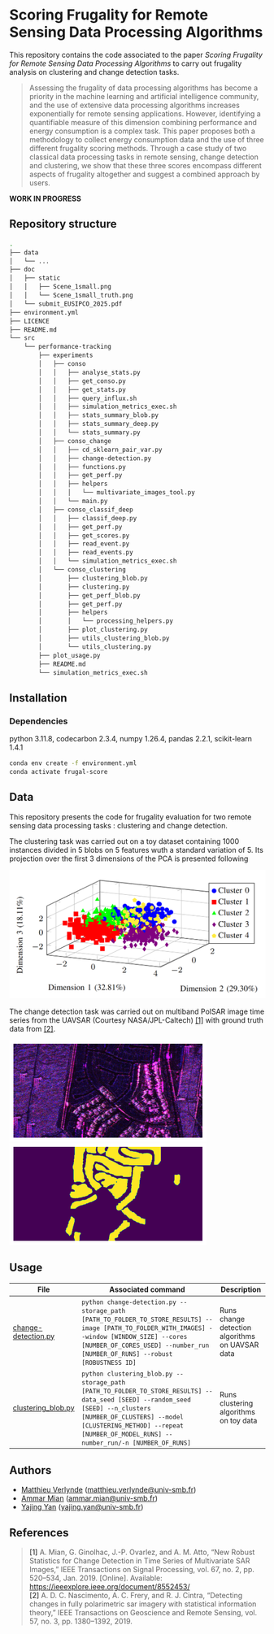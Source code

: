 # Scoring Frugality for Remote Sensing Data Processing Algorithms

This repository contains the code associated to the paper *Scoring Frugality for Remote Sensing Data Processing Algorithms* to carry out frugality analysis on clustering and change detection tasks.

> Assessing the frugality of data processing algorithms has become a priority in the machine learning and artificial intelligence community, and the use of extensive data processing algorithms increases exponentially for remote sensing applications. However, identifying a quantifiable measure of this dimension combining performance and energy consumption is a complex task. This paper proposes both a methodology to collect energy consumption data and the use of three different frugality scoring methods. Through a case study of two classical data processing tasks in remote sensing, change detection and clustering, we show that these three scores encompass different aspects of frugality altogether and suggest a combined approach by users.

**WORK IN PROGRESS**

## Repository structure

```bash
.
├── data
│   └── ...
├── doc
│   ├── static
│   │   ├── Scene_1small.png
│   │   └── Scene_1small_truth.png
│   └── submit_EUSIPCO_2025.pdf
├── environment.yml
├── LICENCE
├── README.md
└── src
    └── performance-tracking
        ├── experiments
        │   ├── conso
        │   │   ├── analyse_stats.py
        │   │   ├── get_conso.py
        │   │   ├── get_stats.py
        │   │   ├── query_influx.sh
        │   │   ├── simulation_metrics_exec.sh
        │   │   ├── stats_summary_blob.py
        │   │   ├── stats_summary_deep.py
        │   │   └── stats_summary.py
        │   ├── conso_change
        │   │   ├── cd_sklearn_pair_var.py
        │   │   ├── change-detection.py
        │   │   ├── functions.py
        │   │   ├── get_perf.py
        │   │   ├── helpers
        │   │   │   └── multivariate_images_tool.py
        │   │   └── main.py
        │   ├── conso_classif_deep
        │   │   ├── classif_deep.py
        │   │   ├── get_perf.py
        │   │   ├── get_scores.py
        │   │   ├── read_event.py
        │   │   ├── read_events.py
        │   │   └── simulation_metrics_exec.sh
        │   └── conso_clustering
        │       ├── clustering_blob.py
        │       ├── clustering.py
        │       ├── get_perf_blob.py
        │       ├── get_perf.py
        │       ├── helpers
        │       │   └── processing_helpers.py
        │       ├── plot_clustering.py
        │       ├── utils_clustering_blob.py
        │       └── utils_clustering.py
        ├── plot_usage.py
        ├── README.md
        └── simulation_metrics_exec.sh
```

## Installation

### Dependencies

python 3.11.8, codecarbon 2.3.4, numpy 1.26.4, pandas 2.2.1, scikit-learn 1.4.1
```bash
conda env create -f environment.yml
conda activate frugal-score
```

## Data

This repository presents the code for frugality evaluation for two remote sensing data processing tasks : clustering and change detection.

The clustering task was carried out on a toy dataset containing 1000 instances divided in 5 blobs on 5 features wuth a standard variation of 5. Its projection over the first 3 dimensions of the PCA is presented following

![toy_dataset](./doc/static/toy_dataset.png)

The change detection task was carried out on multiband PolSAR image time series from the UAVSAR (Courtesy NASA/JPL-Caltech) [[1]](#1) with ground truth data from [[2]](#2).

![Scene1_t0](./doc/static/Scene_1small.png)
![Scene1_ground_truth](./doc/static/Scene_1small_truth.png)

## Usage

| File | Associated command | Description |
| ---- | ------------------ | ----------- |
| [change-detection.py](src/performance-tracking/experiments/conso_change/change-detection.py)  | `python change-detection.py --storage_path [PATH_TO_FOLDER_TO_STORE_RESULTS] --image [PATH_TO_FOLDER_WITH_IMAGES] --window [WINDOW_SIZE] --cores [NUMBER_OF_CORES_USED] --number_run [NUMBER_OF_RUNS] --robust [ROBUSTNESS ID]` | Runs change detection algorithms on UAVSAR data |
| [clustering_blob.py](src/performance-tracking/experiments/conso_clustering/clustering_blob.py)  | `python clustering_blob.py --storage_path [PATH_TO_FOLDER_TO_STORE_RESULTS] --data_seed [SEED] --random_seed [SEED] --n_clusters [NUMBER_OF_CLUSTERS] --model [CLUSTERING_METHOD] --repeat [NUMBER_OF_MODEL_RUNS] --number_run/-n [NUMBER_OF_RUNS]` | Runs clustering algorithms on toy data |

<!--
To **create the TFRecord files** containing the data and used in the training file, use the file `prep_splits.py` made by G. Sumbul et al. [[1]](#1)
```bash
prep_splits.py [-h] [-r ROOT_FOLDER] [-o OUT_FOLDER] [-n PATCH_NAMES [PATCH_NAMES ...]]
```

To **create balanced splits** to create the TFRecord files, use the file `stratified_split.py`. 
**Warning:** each splits created will be the same size ! 
```bash
stratified_split.py [-h] [-d DATA_FILE] [-k NUMBER OF SPLITS] [-o OUTPUT_FOLDER] [-r ROOT_FOLDER] [-tf]
```

To **train your model** using the the TFRecord files, use the file `train.py`.
```bash
train.py [-h] [--sets JSON_PATH_WITH_TFRECORD_PATHS] [--epochs NUMBER_OF_EPOCHS] [--optim OPTIIMIZER_USED] [--lr FLOAT_LEARNING_RATE] [--loss LOSS_FUNCTION] [--batch BATCH_SIZE] [--finetune FINETUNING_LEVEL] [--seed RANDOM_SEED] [--storage_path EVENT_STORAGE_PATH] [--count] [--rgb]
```

To **plot your results** after training using the training event file created, use the file `read_event.py`.
```bash
src/read_event.py [-h] [--storage_path EVENT_STORAGE_PATH]
```
-->

## Authors

* [Matthieu Verlynde](https://github.com/MattVerlynde) ([matthieu.verlynde@univ-smb.fr](mailto:matthieu.verlynde@univ-smb.fr))
* [Ammar Mian](https://ammarmian.github.io/) ([ammar.mian@univ-smb.fr](mailto:ammar.mian@univ-smb.fr))
* [Yajing Yan](https://www.univ-smb.fr/listic/en/presentation_listic/membres/enseignants-chercheurs/yajing-yan-fr/) ([yajing.yan@univ-smb.fr](mailto:yajing.yan@univ-smb.fr))

## References
>  <a id="1">[1]</a>  A. Mian, G. Ginolhac, J.-P. Ovarlez, and A. M. Atto, “New Robust Statistics for Change Detection in Time Series of Multivariate SAR Images,” IEEE Transactions on Signal Processing, vol. 67, no. 2, pp. 520–534, Jan. 2019. [Online]. Available: https://ieeexplore.ieee.org/document/8552453/<br>
>  <a id="2">[2]</a>  A. D. C. Nascimento, A. C. Frery, and R. J. Cintra, “Detecting changes in fully polarimetric sar imagery with statistical information theory,” IEEE Transactions on Geoscience and Remote Sensing, vol. 57, no. 3, pp. 1380–1392, 2019.